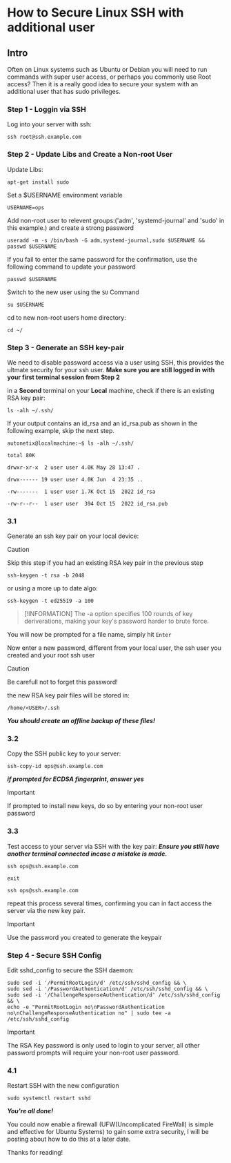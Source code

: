 # How to Secure Linux SSH with additional user

## Intro
  Often on Linux systems such as Ubuntu or Debian you will need to run commands with super user access, or perhaps you commonly use Root access? Then it is a really good idea to secure your system with an additional user that has sudo privileges.  
  
 ### Step 1 - Loggin via SSH  
   Log into your server with ssh:
  ```
 ssh root@ssh.example.com
 ```
   
  
 ### Step 2 - Update Libs and Create a Non-root User  
Update Libs:
```
apt-get install sudo
```

Set a $USERNAME environment variable
```
USERNAME=ops
```   
  
 Add non-root user to relevent groups:('adm', 'systemd-journal' and 'sudo' in this example.) and create a strong password
 
 ```
useradd -m -s /bin/bash -G adm,systemd-journal,sudo $USERNAME && passwd $USERNAME
```
  
 If you fail to enter the same password for the confirmation, use the following command to update your password
```
passwd $USERNAME
```

  Switch to the new user using the `SU` Command
  ```
 su $USERNAME
 ```  
  
 cd to new non-root users home directory:
  ```
 cd ~/
 ```
  
  
### Step 3 - Generate an SSH key-pair
  We need to disable password access via a user using SSH, this provides the ultmate security for your ssh user.
  **Make sure you are still logged in with your first terminal session from Step 2**
  
  in a **Second** terminal on your **Local** machine, check if there is an existing RSA key pair:
  ```
  ls -alh ~/.ssh/
 ```
  
  If your output contains an id_rsa and an id_rsa.pub as shown in the following example, skip the next step.
```
autonetix@localmachine:~$ ls -alh ~/.ssh/

total 80K

drwxr-xr-x  2 user user 4.0K May 28 13:47 .

drwx------ 19 user user 4.0K Jun  4 23:35 ..

-rw-------  1 user user 1.7K Oct 15  2022 id_rsa

-rw-r--r--  1 user user  394 Oct 15  2022 id_rsa.pub
```

 ### 3.1
 Generate an ssh key pair on your local device:
 >[!CAUTION]
 >Skip this step if you had an existing RSA key pair in the previous step
```
ssh-keygen -t rsa -b 2048
```
or using a more up to date algo:
```
ssh-keygen -t ed25519 -a 100
```
>[!INFORMATION]
>The -a option specifies 100 rounds of key deriverations, making your key's password harder to brute force.
 
 You will now be prompted for a file name, simply hit `Enter`
 
 Now enter a new password, different from your local user, the ssh user you created and your root ssh user
 >[!CAUTION]
 >Be carefull not to forget this password!

the new RSA key pair files will be stored in:
```
/home/<USER>/.ssh
```
***You should create an offline backup of these files!***

### 3.2
Copy the SSH public key to your server:
```
ssh-copy-id ops@ssh.example.com
```

***__if prompted for ECDSA fingerprint, answer yes__***

>[!IMPORTANT]
>If prompted to install new keys, do so by entering your non-root user password

### 3.3
Test access to your server via SSH with the key pair:
***Ensure you still have another terminal connected incase a mistake is made.***
```
ssh ops@ssh.example.com
```
```
exit
```
```
ssh ops@ssh.example.com
```

repeat this process several times, confirming you can in fact access the server via the new key pair.
>[!IMPORTANT]
>Use the password you created to generate the keypair

### Step 4 - Secure SSH Config

Edit sshd_config to secure the SSH daemon:
```
sudo sed -i '/PermitRootLogin/d' /etc/ssh/sshd_config && \
sudo sed -i '/PasswordAuthentication/d' /etc/ssh/sshd_config && \
sudo sed -i '/ChallengeResponseAuthentication/d' /etc/ssh/sshd_config && \
echo -e "PermitRootLogin no\nPasswordAuthentication no\nChallengeResponseAuthentication no" | sudo tee -a  /etc/ssh/sshd_config
```
>[!IMPORTANT]
>The RSA Key password is only used to login to your server, all other password prompts will require your non-root user password.

### 4.1
Restart SSH with the new configuration	
```
sudo systemctl restart sshd
```

***You're all done!***

You could now enable a firewall (UFW(Uncomplicated FireWall) is simple and effective for Ubuntu Systems) to gain some extra security, I will be posting about how to do this at a later date.

Thanks for reading!
